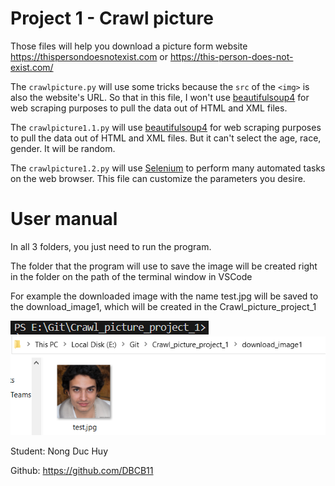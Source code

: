 # Project 1 - Crawl picture 
Those files will help you download a picture form website <https://thispersondoesnotexist.com> or <https://this-person-does-not-exist.com/>

The `crawlpicture.py` will use some tricks because the `src` of the `<img>` is also the website's URL. So that in this file, I won't use [beautifulsoup4](https://pypi.org/project/beautifulsoup4/) for web scraping purposes to pull the data out of HTML and XML files.

The `crawlpicture1.1.py` will use [beautifulsoup4](https://pypi.org/project/beautifulsoup4/) for web scraping purposes to pull the data out of HTML and XML files. But it can't select the age, race, gender. It will be random.

The `crawlpicture1.2.py` will use [Selenium](https://pypi.org/project/selenium/) to perform many automated tasks on the web browser. This file can customize the parameters you desire.

# User manual 

In all 3 folders, you just need to run the program.

The folder that the program will use to save the image will be created right in the folder on the path of the terminal window in VSCode

For example the downloaded image with the name test.jpg will be saved to the download_image1, which will be created in the Crawl_picture_project_1

![img](</img/Screenshot (641).png>)
![img](</img/Screenshot (642).png>)





Student: Nong Duc Huy

Github: <https://github.com/DBCB11>
